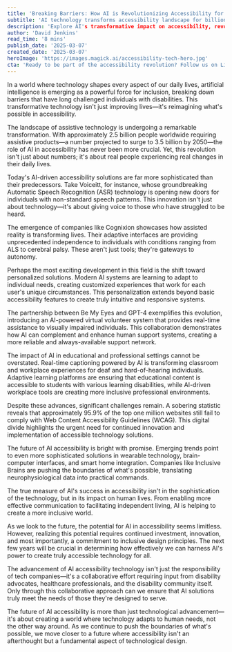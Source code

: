 ```yaml
---
title: 'Breaking Barriers: How AI is Revolutionizing Accessibility for People with Disabilities'
subtitle: 'AI technology transforms accessibility landscape for billions worldwide'
description: 'Explore AI's transformative impact on accessibility, revolutionizing lives of people with disabilities globally with cutting-edge technologies in speech recognition, adaptive interfaces, and personalized assistance.'
author: 'David Jenkins'
read_time: '8 mins'
publish_date: '2025-03-07'
created_date: '2025-03-07'
heroImage: 'https://images.magick.ai/accessibility-tech-hero.jpg'
cta: 'Ready to be part of the accessibility revolution? Follow us on LinkedIn to stay updated on the latest AI innovations shaping a more inclusive future.'
---
```


In a world where technology shapes every aspect of our daily lives, artificial intelligence is emerging as a powerful force for inclusion, breaking down barriers that have long challenged individuals with disabilities. This transformative technology isn't just improving lives—it's reimagining what's possible in accessibility.

The landscape of assistive technology is undergoing a remarkable transformation. With approximately 2.5 billion people worldwide requiring assistive products—a number projected to surge to 3.5 billion by 2050—the role of AI in accessibility has never been more crucial. Yet, this revolution isn't just about numbers; it's about real people experiencing real changes in their daily lives.

Today's AI-driven accessibility solutions are far more sophisticated than their predecessors. Take Voiceitt, for instance, whose groundbreaking Automatic Speech Recognition (ASR) technology is opening new doors for individuals with non-standard speech patterns. This innovation isn't just about technology—it's about giving voice to those who have struggled to be heard.

The emergence of companies like Cognixion showcases how assisted reality is transforming lives. Their adaptive interfaces are providing unprecedented independence to individuals with conditions ranging from ALS to cerebral palsy. These aren't just tools; they're gateways to autonomy.

Perhaps the most exciting development in this field is the shift toward personalized solutions. Modern AI systems are learning to adapt to individual needs, creating customized experiences that work for each user's unique circumstances. This personalization extends beyond basic accessibility features to create truly intuitive and responsive systems.

The partnership between Be My Eyes and GPT-4 exemplifies this evolution, introducing an AI-powered virtual volunteer system that provides real-time assistance to visually impaired individuals. This collaboration demonstrates how AI can complement and enhance human support systems, creating a more reliable and always-available support network.

The impact of AI in educational and professional settings cannot be overstated. Real-time captioning powered by AI is transforming classroom and workplace experiences for deaf and hard-of-hearing individuals. Adaptive learning platforms are ensuring that educational content is accessible to students with various learning disabilities, while AI-driven workplace tools are creating more inclusive professional environments.

Despite these advances, significant challenges remain. A sobering statistic reveals that approximately 95.9% of the top one million websites still fail to comply with Web Content Accessibility Guidelines (WCAG). This digital divide highlights the urgent need for continued innovation and implementation of accessible technology solutions.

The future of AI accessibility is bright with promise. Emerging trends point to even more sophisticated solutions in wearable technology, brain-computer interfaces, and smart home integration. Companies like Inclusive Brains are pushing the boundaries of what's possible, translating neurophysiological data into practical commands.

The true measure of AI's success in accessibility isn't in the sophistication of the technology, but in its impact on human lives. From enabling more effective communication to facilitating independent living, AI is helping to create a more inclusive world.

As we look to the future, the potential for AI in accessibility seems limitless. However, realizing this potential requires continued investment, innovation, and most importantly, a commitment to inclusive design principles. The next few years will be crucial in determining how effectively we can harness AI's power to create truly accessible technology for all.

The advancement of AI accessibility technology isn't just the responsibility of tech companies—it's a collaborative effort requiring input from disability advocates, healthcare professionals, and the disability community itself. Only through this collaborative approach can we ensure that AI solutions truly meet the needs of those they're designed to serve.

The future of AI accessibility is more than just technological advancement—it's about creating a world where technology adapts to human needs, not the other way around. As we continue to push the boundaries of what's possible, we move closer to a future where accessibility isn't an afterthought but a fundamental aspect of technological design.